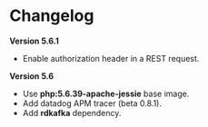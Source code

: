# Changelog

**Version 5.6.1**

*  Enable authorization header in a REST request.

**Version 5.6**

*  Use **php:5.6.39-apache-jessie** base image.
*  Add datadog APM tracer (beta 0.8.1).
*  Add **rdkafka** dependency.